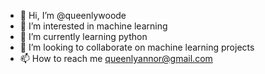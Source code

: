 - 👋 Hi, I’m @queenlywoode
- 👀 I’m interested in machine learning 
- 🌱 I’m currently learning python
- 💞️ I’m looking to collaborate on machine learning projects 
- 📫 How to reach me queenlyannor@gmail.com

<!---
queenlywoode/queenlywoode is a ✨ special ✨ repository because its `README.md` (this file) appears on your GitHub profile.
You can click the Preview link to take a look at your changes.
--->
